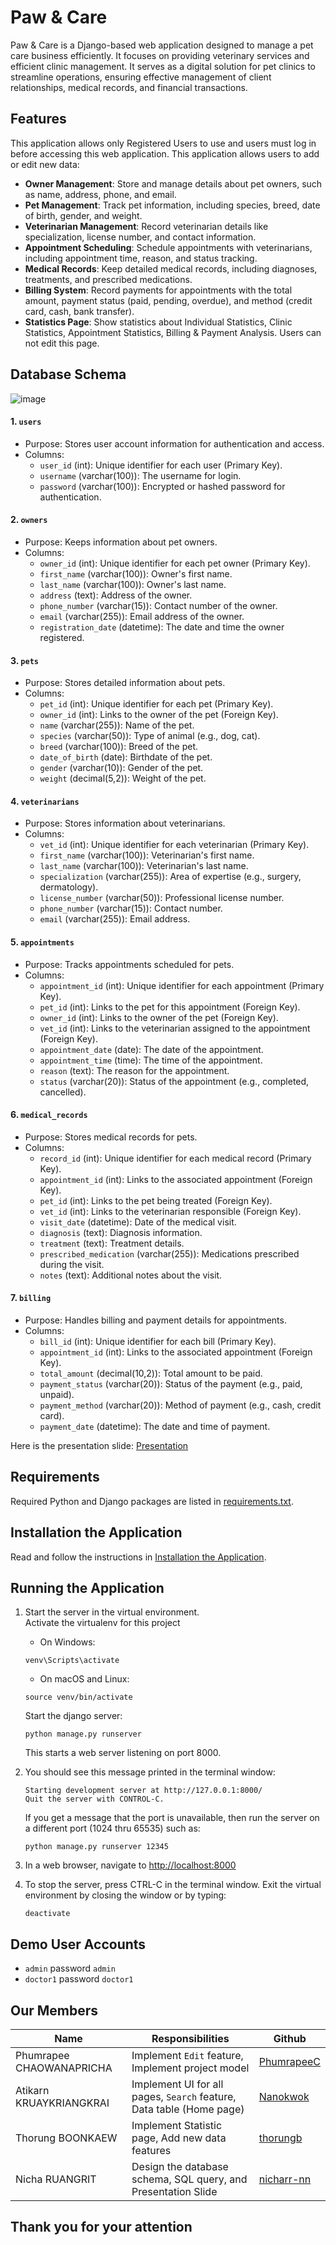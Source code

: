 # Paw & Care
Paw & Care is a Django-based web application designed to manage a pet care business efficiently. It focuses on providing veterinary services and efficient clinic management. It serves as a digital solution for pet clinics to streamline operations, ensuring effective management of client relationships, medical records, and financial transactions.

## Features
This application allows only Registered Users to use and users must log in before accessing this web application. This application allows users to add or edit new data:
- **Owner Management**: Store and manage details about pet owners, such as name, address, phone, and email.  
- **Pet Management**: Track pet information, including species, breed, date of birth, gender, and weight.  
- **Veterinarian Management**: Record veterinarian details like specialization, license number, and contact information.  
- **Appointment Scheduling**: Schedule appointments with veterinarians, including appointment time, reason, and status tracking.  
- **Medical Records**: Keep detailed medical records, including diagnoses, treatments, and prescribed medications.  
- **Billing System**: Record payments for appointments with the total amount, payment status (paid, pending, overdue), and method (credit card, cash, bank transfer).
- **Statistics Page**: Show statistics about Individual Statistics, Clinic Statistics, Appointment Statistics, Billing & Payment Analysis. Users can not edit this page.

## Database Schema
![image](https://github.com/user-attachments/assets/7357c2a5-9583-48eb-9649-930c7042ef71)
#### 1. `users`
- Purpose: Stores user account information for authentication and access.
- Columns:
    - `user_id` (int): Unique identifier for each user (Primary Key).
    - `username` (varchar(100)): The username for login.
    - `password` (varchar(100)): Encrypted or hashed password for authentication.

#### 2. `owners`
- Purpose: Keeps information about pet owners.
- Columns:
  - `owner_id` (int): Unique identifier for each pet owner (Primary Key).
  - `first_name` (varchar(100)): Owner's first name.
  - `last_name` (varchar(100)): Owner's last name.
  - `address` (text): Address of the owner.
  - `phone_number` (varchar(15)): Contact number of the owner.
  - `email` (varchar(255)): Email address of the owner.
  - `registration_date` (datetime): The date and time the owner registered.

#### 3. `pets`
- Purpose: Stores detailed information about pets.
- Columns:
  - `pet_id` (int): Unique identifier for each pet (Primary Key).
  - `owner_id` (int): Links to the owner of the pet (Foreign Key).
  - `name` (varchar(255)): Name of the pet.
  - `species` (varchar(50)): Type of animal (e.g., dog, cat).
  - `breed` (varchar(100)): Breed of the pet.
  - `date_of_birth` (date): Birthdate of the pet.
  - `gender` (varchar(10)): Gender of the pet.
  - `weight` (decimal(5,2)): Weight of the pet.

#### 4. `veterinarians`
- Purpose: Stores information about veterinarians.
- Columns:
  - `vet_id` (int): Unique identifier for each veterinarian (Primary Key).
  - `first_name` (varchar(100)): Veterinarian's first name.
  - `last_name` (varchar(100)): Veterinarian's last name.
  - `specialization` (varchar(255)): Area of expertise (e.g., surgery, dermatology).
  - `license_number` (varchar(50)): Professional license number.
  - `phone_number` (varchar(15)): Contact number.
  - `email` (varchar(255)): Email address.

#### 5. `appointments`
- Purpose: Tracks appointments scheduled for pets.
- Columns:
  - `appointment_id` (int): Unique identifier for each appointment (Primary Key).
  - `pet_id` (int): Links to the pet for this appointment (Foreign Key).
  - `owner_id` (int): Links to the owner of the pet (Foreign Key).
  - `vet_id` (int): Links to the veterinarian assigned to the appointment (Foreign Key).
  - `appointment_date` (date): The date of the appointment.
  - `appointment_time` (time): The time of the appointment.
  - `reason` (text): The reason for the appointment.
  - `status` (varchar(20)): Status of the appointment (e.g., completed, cancelled).

#### 6. `medical_records`
- Purpose: Stores medical records for pets.
- Columns:
  - `record_id` (int): Unique identifier for each medical record (Primary Key).
  - `appointment_id` (int): Links to the associated appointment (Foreign Key).
  - `pet_id` (int): Links to the pet being treated (Foreign Key).
  - `vet_id` (int): Links to the veterinarian responsible (Foreign Key).
  - `visit_date` (datetime): Date of the medical visit.
  - `diagnosis` (text): Diagnosis information.
  - `treatment` (text): Treatment details.
  - `prescribed_medication` (varchar(255)): Medications prescribed during the visit.
  - `notes` (text): Additional notes about the visit.

#### 7. `billing`
- Purpose: Handles billing and payment details for appointments.
- Columns:
  - `bill_id` (int): Unique identifier for each bill (Primary Key).
  - `appointment_id` (int): Links to the associated appointment (Foreign Key).
  - `total_amount` (decimal(10,2)): Total amount to be paid.
  - `payment_status` (varchar(20)): Status of the payment (e.g., paid, unpaid).
  - `payment_method` (varchar(20)): Method of payment (e.g., cash, credit card).
  - `payment_date` (datetime): The date and time of payment.

Here is the presentation slide: [Presentation](https://github.com/user-attachments/files/17942688/Paw.Care.pdf)

## Requirements
Required Python and Django packages are listed in [requirements.txt](./requirements.txt).

## Installation the Application
Read and follow the instructions in [Installation the Application](Installation.md).

## Running the Application
1. Start the server in the virtual environment. <br>
  Activate the virtualenv for this project
   * On Windows:
   ``` 
   venv\Scripts\activate
   ```
   * On macOS and Linux:
   ``` 
   source venv/bin/activate
   ```
   Start the django server:
   ```
   python manage.py runserver
   ```
   This starts a web server listening on port 8000.

2. You should see this message printed in the terminal window:
   ```
   Starting development server at http://127.0.0.1:8000/
   Quit the server with CONTROL-C.
   ```
   If you get a message that the port is unavailable, then run the server on a different port (1024 thru 65535) such as:
   ```
   python manage.py runserver 12345
   ```

2. In a web browser, navigate to <http://localhost:8000>

3. To stop the server, press CTRL-C in the terminal window. Exit the virtual environment by closing the window or by typing:
   ```
   deactivate
   ```

## Demo User Accounts
* `admin` password `admin`
* `doctor1` password `doctor1`

## Our Members
| Name                      | Responsibilities                                  | Github
|---------------------------|--------------------------------------------------| --------------------------------------------------
| Phumrapee CHAOWANAPRICHA  | Implement `Edit` feature, Implement project model          | [PhumrapeeC](https://github.com/PhumrapeeC)
| Atikarn KRUAYKRIANGKRAI   | Implement UI for all pages, `Search` feature, Data table (Home page) | [Nanokwok](https://github.com/Nanokwok)
| Thorung BOONKAEW          | Implement Statistic page, Add new data features  | [thorungb](https://github.com/thorungb)
| Nicha RUANGRIT            | Design the database schema, SQL query, and Presentation Slide | [nicharr-nn](https://github.com/nicharr-nn)

## Thank you for your attention
